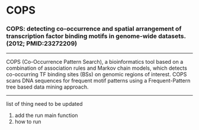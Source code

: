 # COPS
### COPS: detecting co-occurrence and spatial arrangement of transcription factor binding motifs in genome-wide datasets.(2012; PMID:23272209)
---

COPS (Co-Occurrence Pattern Search), a bioinformatics tool based on a combination of association rules and Markov chain models, which detects co-occurring TF binding sites (BSs) on genomic regions of interest. COPS scans DNA sequences for frequent motif patterns using a Frequent-Pattern tree based data mining approach.

---
list of thing need to be updated
1. add the run main function
2. how to run
